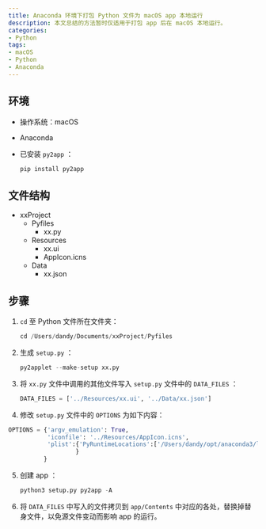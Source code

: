 ```yaml
---
title: Anaconda 环境下打包 Python 文件为 macOS app 本地运行
description: 本文总结的方法暂时仅适用于打包 app 后在 macOS 本地运行。
categories:
- Python
tags:
- macOS
- Python
- Anaconda
---
```


## 环境

- 操作系统：macOS
- Anaconda
- 已安装 `py2app` ：

   ```python
   pip install py2app
   ```

## 文件结构

- xxProject
  - Pyfiles
    - xx.py
  - Resources
    - xx.ui
    - AppIcon.icns
  - Data
    - xx.json

## 步骤

1. `cd` 至 Python 文件所在文件夹：

   ```python
   cd /Users/dandy/Documents/xxProject/Pyfiles
   ```

2. 生成 `setup.py` ：

   ```python
   py2applet --make-setup xx.py
   ```
   
3. 将 `xx.py` 文件中调用的其他文件写入 `setup.py` 文件中的 `DATA_FILES` ：

   ```python
   DATA_FILES = ['../Resources/xx.ui', '../Data/xx.json']
   ```

4. 修改 `setup.py` 文件中的 `OPTIONS` 为如下内容：

```python
OPTIONS = {'argv_emulation': True,
           'iconfile': '../Resources/AppIcon.icns',
           'plist':{'PyRuntimeLocations':['/Users/dandy/opt/anaconda3/lib/libpython3.7m.dylib']
                   }
          }
```

5. 创建 app ：

   ```python
   python3 setup.py py2app -A
   ```

6. 将 `DATA_FILES` 中写入的文件拷贝到 `app/Contents` 中对应的各处，替换掉替身文件，以免源文件变动而影响 app 的运行。

